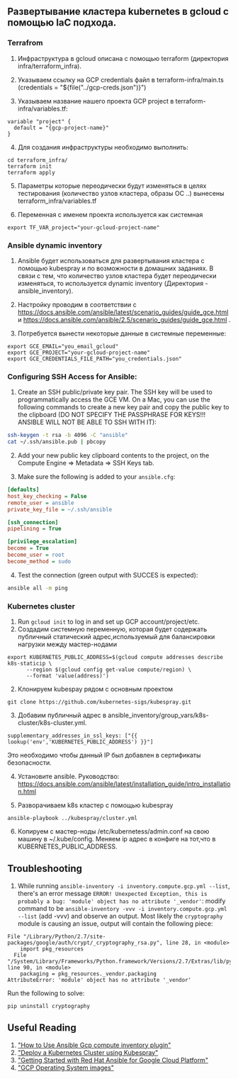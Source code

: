 ## Развертывание кластера kubernetes в gcloud с помощью IaC подхода.

### Terrafrom

1. Инфраструктура в gcloud описана с помощью terraform (директория infra/terraform_infra).

2. Указываем ссылку на GCP credentials файл в terraform-infra/main.ts (credentials = "${file("../gcp-creds.json")}")

3. Указываем название нашего проекта GCP project в terraform-infra/variables.tf:
```
variable "project" {
  default = "{gcp-project-name}"
}
```

4. Для создания инфраструктуры необходимо выполнить:
```
cd terraform_infra/
terraform init
terraform apply
```

5. Параметры которые переодически будут изменяться в целях тестирования (количество узлов кластера, образы ОС ..) вынесены  terraform_infra/variables.tf

6. Переменная с именем проекта используется как системная
```
export TF_VAR_project="your-gcloud-project-name"
```

### Ansible dynamic inventory

1. Ansible будет использоваться для развертывания кластера с помощью kubespray и по возможности в домашних заданиях. В связи с тем, что количество узлов кластера будет переодически изменяться, то используется dynamic inventory (Директория - ansible_inventory).

2. Настройку проводим в соответствии с https://docs.ansible.com/ansible/latest/scenario_guides/guide_gce.html и https://docs.ansible.com/ansible/2.5/scenario_guides/guide_gce.html .

3. Потребуется вынести некоторые данные в системные переменные:
```
export GCE_EMAIL="you_email_gcloud"
export GCE_PROJECT="your-gcloud-project-name"
export GCE_CREDENTIALS_FILE_PATH="you_credentials.json"
```

### Configuring SSH Access for Ansible:

1. Create an SSH public/private key pair. The SSH key will be used to programmatically access the GCE VM. On a Mac, you can use the following commands to create a new key pair and copy the public key to the clipboard (DO NOT SPECIFY THE PASSPHRASE FOR KEYS!!! ANSIBLE WILL NOT BE ABLE TO SSH WITH IT):
```sh
ssh-keygen -t rsa -b 4096 -C "ansible"
cat ~/.ssh/ansible.pub | pbcopy
```

2. Add your new public key clipboard contents to the project, on the Compute Engine ⇒ Metadata ⇒ SSH Keys tab.

3. Make sure the following is added to your `ansible.cfg`:
```ini
[defaults]
host_key_checking = False
remote_user = ansible
private_key_file = ~/.ssh/ansible

[ssh_connection]
pipelining = True

[privilege_escalation]
become = True
become_user = root
become_method = sudo
```

4. Test the connection (green output with SUCCES is expected):
```sh
ansible all -m ping
```

### Kubernetes cluster
1. Run `gcloud init` to log in and set up GCP account/project/etc.
2. Создадим системную переменную, которая будет содержать публичный статический адрес,используемый для балансировки нагрузки между мастер-нодами
```
export KUBERNETES_PUBLIC_ADDRESS=$(gcloud compute addresses describe k8s-staticip \
      --region $(gcloud config get-value compute/region) \
      --format 'value(address)')
```
2. Клонируем kubespay рядом с основным проектом
```
git clone https://github.com/kubernetes-sigs/kubespray.git
```
3. Добавим публичный адрес в ansible_inventory/group_vars/k8s-cluster/k8s-cluster.yml.
```
supplementary_addresses_in_ssl_keys: ["{{ lookup('env','KUBERNETES_PUBLIC_ADDRESS') }}"]
```
Это необходимо чтобы данный IP был добавлен в сертификаты безопасности.

4. Установите ansible. Руководство: https://docs.ansible.com/ansible/latest/installation_guide/intro_installation.html

5. Разворачиваем  k8s кластер с помощью kubespray
```
ansible-playbook ../kubespray/cluster.yml
```
6. Копируем c мастер-ноды /etc/kubernetess/admin.conf на свою машину в ~/.kube/config. Меняем ip адрес в конфиге на тот,что в KUBERNETES_PUBLIC_ADDRESS.

## Troubleshooting

1. While running `ansible-inventory -i inventory.compute.gcp.yml --list`, there's an error message `ERROR! Unexpected Exception, this is probably a bug: 'module' object has no attribute '_vendor'`: modify command to be `ansible-inventory -vvv -i inventory.compute.gcp.yml --list` (add -vvv) and observe an output. Most likely the `cryptography` module is causing an issue, output will contain the following piece:
```
File "/Library/Python/2.7/site-packages/google/auth/crypt/_cryptography_rsa.py", line 28, in <module>
    import pkg_resources
  File "/System/Library/Frameworks/Python.framework/Versions/2.7/Extras/lib/python/pkg_resources/__init__.py", line 90, in <module>
    packaging = pkg_resources._vendor.packaging
AttributeError: 'module' object has no attribute '_vendor'
```
Run the following to solve:
```
pip uninstall cryptography
```

## Useful Reading

1. ["How to Use Ansible Gcp compute inventory plugin"](http://matthieure.me/2018/12/31/ansible_inventory_plugin.html)
2. ["Deploy a Kubernetes Cluster using Kubespray"](https://medium.com/@iamalokpatra/deploy-a-kubernetes-cluster-using-kubespray-9b1287c740ab)
3. ["Getting Started with Red Hat Ansible for Google Cloud Platform"](https://itnext.io/getting-started-with-red-hat-ansible-for-google-cloud-platform-fa666c42a00c)
4. ["GCP Operating System images"](https://cloud.google.com/compute/docs/images)